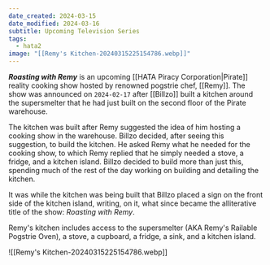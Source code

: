 ```yaml
---
date_created: 2024-03-15
date_modified: 2024-03-16
subtitle: Upcoming Television Series
tags:
  - hata2
image: "[[Remy's Kitchen-20240315225154786.webp]]"
---
```

***Roasting with Remy*** is an upcoming [[HATA Piracy Corporation|Pirate]] reality cooking show hosted by renowned pogstrie chef, [[Remy]]. The show was announced on `2024-02-17` after [[Billzo]] built a kitchen around the supersmelter that he had just built on the second floor of the Pirate warehouse.

The kitchen was built after Remy suggested the idea of him hosting a cooking show in the warehouse. Billzo decided, after seeing this suggestion, to build the kitchen. He asked Remy what he needed for the cooking show, to which Remy replied that he simply needed a stove, a fridge, and a kitchen island. Billzo decided to build more than just this, spending much of the rest of the day working on building and detailing the kitchen.

It was while the kitchen was being built that Billzo placed a sign on the front side of the kitchen island, writing, on it, what since became the alliterative title of the show: *Roasting with Remy*.

Remy's kitchen includes access to the supersmelter (AKA Remy's Railable Pogstrie Oven), a stove, a cupboard, a fridge, a sink, and a kitchen island.

![[Remy's Kitchen-20240315225154786.webp]]